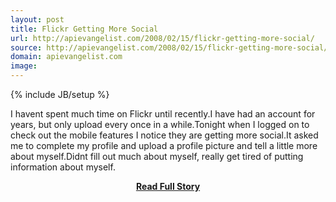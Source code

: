 ```yaml
---
layout: post
title: Flickr Getting More Social
url: http://apievangelist.com/2008/02/15/flickr-getting-more-social/
source: http://apievangelist.com/2008/02/15/flickr-getting-more-social/
domain: apievangelist.com
image: 
---
```

{% include JB/setup %}<p>I havent spent much time on Flickr until recently.I have had an account for years, but only upload every once in a while.Tonight when I logged on to check out the mobile features I notice they are getting more social.It asked me to complete my profile and upload a profile picture and tell a little more about myself.Didnt fill out much about myself, really get tired of putting information about myself.</p>
<center><p><a href="http://apievangelist.com/2008/02/15/flickr-getting-more-social/" style='padding:25px; font-sze:18px; font-weight: bold;'>Read Full Story</a></p></center>
